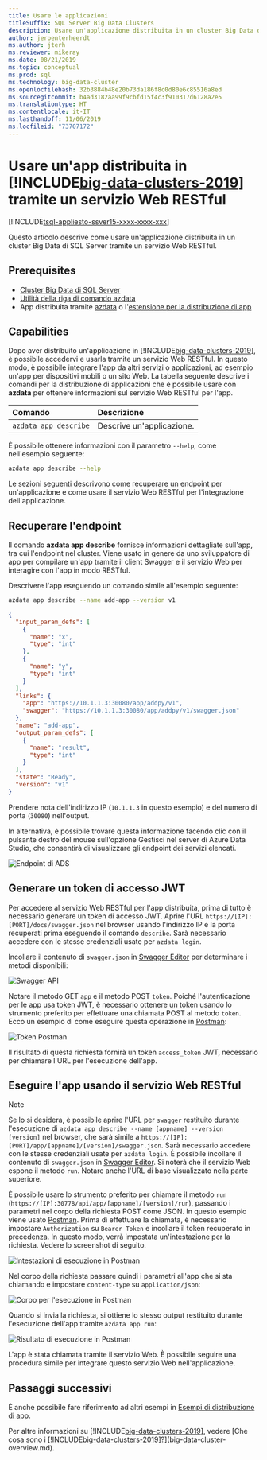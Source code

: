 ```yaml
---
title: Usare le applicazioni
titleSuffix: SQL Server Big Data Clusters
description: Usare un'applicazione distribuita in un cluster Big Data di SQL Server tramite un servizio Web RESTful.
author: jeroenterheerdt
ms.author: jterh
ms.reviewer: mikeray
ms.date: 08/21/2019
ms.topic: conceptual
ms.prod: sql
ms.technology: big-data-cluster
ms.openlocfilehash: 32b3884b48e20b73da186f8c0d80e6c85516a8ed
ms.sourcegitcommit: b4ad3182aa99f9cbfd15f4c3f910317d6128a2e5
ms.translationtype: HT
ms.contentlocale: it-IT
ms.lasthandoff: 11/06/2019
ms.locfileid: "73707172"
---
```

# <a name="consume-an-app-deployed-on-includebig-data-clusters-2019includesssbigdataclusters-ss-novermd-using-a-restful-web-service"></a>Usare un'app distribuita in [!INCLUDE[big-data-clusters-2019](../includes/ssbigdataclusters-ss-nover.md)] tramite un servizio Web RESTful

[!INCLUDE[tsql-appliesto-ssver15-xxxx-xxxx-xxx](../includes/tsql-appliesto-ssver15-xxxx-xxxx-xxx.md)]

Questo articolo descrive come usare un'applicazione distribuita in un cluster Big Data di SQL Server tramite un servizio Web RESTful.

## <a name="prerequisites"></a>Prerequisites

- [Cluster Big Data di SQL Server](deployment-guidance.md)
- [Utilità della riga di comando azdata](deploy-install-azdata.md)
- App distribuita tramite [azdata](big-data-cluster-create-apps.md) o l'[estensione per la distribuzione di app](app-deployment-extension.md)

## <a name="capabilities"></a>Capabilities

Dopo aver distribuito un'applicazione in [!INCLUDE[big-data-clusters-2019](../includes/ssbigdataclusters-ver15.md)], è possibile accedervi e usarla tramite un servizio Web RESTful. In questo modo, è possibile integrare l'app da altri servizi o applicazioni, ad esempio un'app per dispositivi mobili o un sito Web. La tabella seguente descrive i comandi per la distribuzione di applicazioni che è possibile usare con **azdata** per ottenere informazioni sul servizio Web RESTful per l'app.

|Comando |Descrizione |
|:---|:---|
|`azdata app describe` | Descrive un'applicazione. |

È possibile ottenere informazioni con il parametro `--help`, come nell'esempio seguente:

```bash
azdata app describe --help
```

Le sezioni seguenti descrivono come recuperare un endpoint per un'applicazione e come usare il servizio Web RESTful per l'integrazione dell'applicazione.

## <a name="retrieve-the-endpoint"></a>Recuperare l'endpoint

Il comando **azdata app describe** fornisce informazioni dettagliate sull'app, tra cui l'endpoint nel cluster. Viene usato in genere da uno sviluppatore di app per compilare un'app tramite il client Swagger e il servizio Web per interagire con l'app in modo RESTful.

Descrivere l'app eseguendo un comando simile all'esempio seguente:

```bash
azdata app describe --name add-app --version v1
```

```json
{
  "input_param_defs": [
    {
      "name": "x",
      "type": "int"
    },
    {
      "name": "y",
      "type": "int"
    }
  ],
  "links": {
    "app": "https://10.1.1.3:30080/app/addpy/v1",
    "swagger": "https://10.1.1.3:30080/app/addpy/v1/swagger.json"
  },
  "name": "add-app",
  "output_param_defs": [
    {
      "name": "result",
      "type": "int"
    }
  ],
  "state": "Ready",
  "version": "v1"
}
```

Prendere nota dell'indirizzo IP (`10.1.1.3` in questo esempio) e del numero di porta (`30080`) nell'output.

In alternativa, è possibile trovare questa informazione facendo clic con il pulsante destro del mouse sull'opzione Gestisci nel server di Azure Data Studio, che consentirà di visualizzare gli endpoint dei servizi elencati.

![Endpoint di ADS](media/big-data-cluster-consume-apps/ads_end_point.png)

## <a name="generate-a-jwt-access-token"></a>Generare un token di accesso JWT

Per accedere al servizio Web RESTful per l'app distribuita, prima di tutto è necessario generare un token di accesso JWT. Aprire l'URL `https://[IP]:[PORT]/docs/swagger.json` nel browser usando l'indirizzo IP e la porta recuperati prima eseguendo il comando `describe`. Sarà necessario accedere con le stesse credenziali usate per `azdata login`.

Incollare il contenuto di `swagger.json` in [Swagger Editor](https://editor.swagger.io) per determinare i metodi disponibili:

![Swagger API](media/big-data-cluster-consume-apps/api_swagger.png)

Notare il metodo GET `app` e il metodo POST `token`. Poiché l'autenticazione per le app usa token JWT, è necessario ottenere un token usando lo strumento preferito per effettuare una chiamata POST al metodo `token`. Ecco un esempio di come eseguire questa operazione in [Postman](https://www.getpostman.com/):

![Token Postman](media/big-data-cluster-consume-apps/postman_token.png)

Il risultato di questa richiesta fornirà un token `access_token` JWT, necessario per chiamare l'URL per l'esecuzione dell'app.

## <a name="execute-the-app-using-the-restful-web-service"></a>Eseguire l'app usando il servizio Web RESTful

> [!NOTE]
> Se lo si desidera, è possibile aprire l'URL per `swagger` restituito durante l'esecuzione di `azdata app describe --name [appname] --version [version]` nel browser, che sarà simile a `https://[IP]:[PORT]/app/[appname]/[version]/swagger.json`. Sarà necessario accedere con le stesse credenziali usate per `azdata login`. È possibile incollare il contenuto di `swagger.json` in [Swagger Editor](https://editor.swagger.io). Si noterà che il servizio Web espone il metodo `run`. Notare anche l'URL di base visualizzato nella parte superiore.

È possibile usare lo strumento preferito per chiamare il metodo `run` (`https://[IP]:30778/api/app/[appname]/[version]/run`), passando i parametri nel corpo della richiesta POST come JSON. In questo esempio viene usato [Postman](https://www.getpostman.com/). Prima di effettuare la chiamata, è necessario impostare `Authorization` su `Bearer Token` e incollare il token recuperato in precedenza. In questo modo, verrà impostata un'intestazione per la richiesta. Vedere lo screenshot di seguito.

![Intestazioni di esecuzione in Postman](media/big-data-cluster-consume-apps/postman_run_1.png)

Nel corpo della richiesta passare quindi i parametri all'app che si sta chiamando e impostare `content-type` su `application/json`:

![Corpo per l'esecuzione in Postman](media/big-data-cluster-consume-apps/postman_run_2.png)

Quando si invia la richiesta, si ottiene lo stesso output restituito durante l'esecuzione dell'app tramite `azdata app run`:

![Risultato di esecuzione in Postman](media/big-data-cluster-consume-apps/postman_result.png)

L'app è stata chiamata tramite il servizio Web. È possibile seguire una procedura simile per integrare questo servizio Web nell'applicazione.

## <a name="next-steps"></a>Passaggi successivi

È anche possibile fare riferimento ad altri esempi in [Esempi di distribuzione di app](https://aka.ms/sql-app-deploy).

Per altre informazioni su [!INCLUDE[big-data-clusters-2019](../includes/ssbigdataclusters-ss-nover.md)], vedere [Che cosa sono i [!INCLUDE[big-data-clusters-2019](../includes/ssbigdataclusters-ver15.md)]?](big-data-cluster-overview.md).
